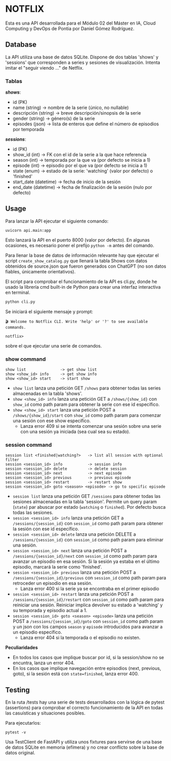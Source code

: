 # NOTFLIX

Esta es una API desarrollada para el Módulo 02 del Máster en IA, Cloud Computing y DevOps de Pontia por Daniel Gómez Rodríguez.

## Database

La API utiliza una base de datos SQLite. Dispone de dos tablas 'shows' y 'sessions' que corresponden a series y sesiones de visualización. Intenta imitar el "seguir viendo ..." de Netflix.

### Tablas

_**shows**_:

- id (PK)
- name (string) -> nombre de la serie (único, no nullable)
- descripción (string) -> breve descripción/sinopsis de la serie
- gender (string) -> género(s) de la serie
- episodes (json) -> lista de enteros que define el número de episodios por temporada

_**sessions**_:

- id (PK)
- show_id (int) -> FK con el id de la serie a la que hace referencia
- season (int) -> temporada por la que va (por defecto se inicia a 1)
- episode (int) -> episodio por el que va (por defecto se inicia a 1)
- state (enum) -> estado de la serie: 'watching' (valor por defecto) o 'finished'
- start_date (datetime) -> fecha de inicio de la sesión
- end_date (datetime) -> fecha de finalización de la sesión (nulo por defecto)

## Usage

Para lanzar la API ejecutar el siguiente comando:

```shell
uvicorn api.main:app
```

Esto lanzará la API en el puerto 8000 (valor por defecto). En algunas ocasiones, es necesario poner el prefijo `python -m` antes del comando.

Para llenar la base de datos de información relevante hay que ejecutar el script `create_show_catalog.py` que llenará la tabla Shows con datos obtenidos de source.json que fueron generados con ChatGPT (no son datos fiables, únicamente orientativos).

El script para comprobar el funcionamiento de la API es cli.py, donde he usado la librería cmd built-in de Python para crear una interfaz interactiva en terminal.

```python
python cli.py
```

Se iniciará el siguiente mensaje y prompt:

```shell
🎬 Welcome to Notflix CLI. Write 'help' or '?' to see available commands.

notflix>
```

sobre el que ejecutar una serie de comandos.

### show command

```shell
show list               -> get show list
show <show_id> info     -> get show info
show <show_id> start    -> start show
```

- `show list` lanza una petición GET `/shows` para obtener todas las series almacenadas en la tabla 'shows'.
- `show <show_id> info` lanza una petición GET a `/shows/{show_id}` con `show_id` como path param para obtener la serie con ese id específico.
- `show <show_id> start` lanza una petición POST a `/shows/{show_id}/start` con `show_id` como path param para comenzar una sesión con ese show específico.
  - Lanza error 409 si se intenta comenzar una sesión sobre una serie con una sesión ya iniciada (sea cual sea su estado).

### session command

```shell
session list <finished|watching?>   -> list all session with optional filter
session <session_id> info           -> session info
session <session_id> delete         -> delete session
session <session_id> next           -> next episode
session <session_id> previous       -> previous episode
session <session_id> restart        -> restart show
session <session_id> goto <season> <episode> -> go to specific episode
```

- `session list` lanza una petición GET `/sessions` para obtener todas las sesiones almacenadas en la tabla 'session'. Permite un query param (`state`) par abuscar por estado (`watching` o `finished`). Por defecto busca todas las sesiones.
- `session <session_id> info` lanza una petición GET a `/sessions/{session_id}` con `session_id` como path param para obtener la sesión con ese id específico.
- `session <session_id> delete` lanza una petición DELETE a `/sessions/{session_id}` con `session_id` como path param para eliminar una sesión.
- `session <session_id> next` lanza una petición POST a `/sessions/{session_id}/next` con `session_id` como path param para avanzar un episodio en esa sesión. Si la sesión ya estaba en el último episodio, marcará la serie como 'finished'.
- `session <session_id> previous` lanza una petición POST a `/sessions/{session_id}/previous` con `session_id` como path param para retroceder un episodio en esa sesión.
  - Lanza error 400 si la serie ya se encontraba en el primer episodio
- `session <session_id> restart` lanza una petición POST a `/sessions/{session_id}/restart` con `session_id` como path param para reiniciar una sesión. Reiniciar implica devolver su estado a 'watching' y su temporada y episodio actual a 1.
- `session <session_id> goto <season> <episode>` lanza una petición POST a `/sessions/{session_id}/goto` con `session_id` como path param y un json con los campos `season` y `episode` introducidos para avanzar a un episodio específico.
  - Lanza error 404 si la temporada o el episodio no existen.

**Peculiaridades**

- En todos los casos que implique buscar por id, si la session/show no se encuntra, lanza un error 404.
- En los casos que implique navegación entre episodios (next, previous, goto), si la sesión está con `state=finished`, lanza error 400.

## Testing

En la ruta /tests hay una serie de tests desarrollados con la lógica de pytest (assertions) para comprobar el correcto funcionamiento de la API en todas las casuísticas y situaciones posibles.

Para ejecutarlos:

```shell
pytest -v
```

Usa TestClient de FastAPI y utiliza unos fixtures para servirse de una base de datos SQLite en memoria (efímera) y no crear conflicto sobre la base de datos original.
